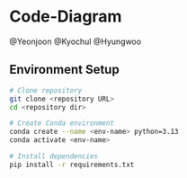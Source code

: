# Code-Diagram

@Yeonjoon
@Kyochul
@Hyungwoo

## Environment Setup
```bash
# Clone repository
git clone <repository URL>
cd <repository dir>

# Create Conda environment
conda create --name <env-name> python=3.13
conda activate <env-name>

# Install dependencies
pip install -r requirements.txt